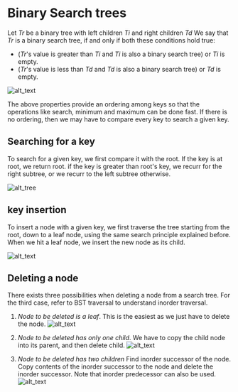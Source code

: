 # Binary Search trees

Let *Tr* be a binary tree with left children *Ti* and right children *Td*
We say that *Tr* is a binary search tree, if and only if both these conditions hold true:

-  (*Tr*'s value is greater than *Ti* and *Ti* is also a binary search tree) or *Ti* is empty.
- (*Tr*'s value is less than *Td* and *Td* is also a binary search tree) or *Td* is empty.

![alt_text](https://media.geeksforgeeks.org/wp-content/uploads/BSTSearch.png)

The above properties provide an ordering among keys so that the operations like search, minimum and maximum can be done fast. If there is no ordering, then we may have to compare every key to search a given key.

## Searching for a key

To search for a given key, we first compare it with the root. If the key is at root, we return root. if the key is greater than root's key, we recurr for the right subtree, or we recurr to the left subtree otherwise.

![alt_tree](https://upload.wikimedia.org/wikipedia/commons/9/9b/Binary_search_tree_example.gif)

## key insertion

To insert a node with a given key, we first traverse the tree starting from the root, down to a leaf node, using the same search principle explained before. When we hit a leaf node, we insert the new node as its child.

![alt_text](https://www.mathwarehouse.com/programming/images/binary-search-tree/binary-search-tree-insertion-animation.gif)

## Deleting a node

There exists three possibilities when deleting a node from a search tree. For the third case, refer to BST traversal to understand inorder traversal.

1) *Node to be deleted is a leaf*. This is the easiest as we just have to delete the node.
![alt_text](https://www.ideserve.co.in/learn/img/bstDelete_0.gif)

2) *Node to be deleted has only one child*. We have to copy the child node into its parent, and then delete child.
![alt_text](https://www.ideserve.co.in/learn/img/bstDelete_1.gif)
2) *Node to be deleted has two children* Find inorder successor of the node. Copy contents of the inorder successor to the node and delete the inorder successor. Note that inorder predecessor can also be used.
![alt_text](https://www.ideserve.co.in/learn/img/bstDelete_2.gif)
